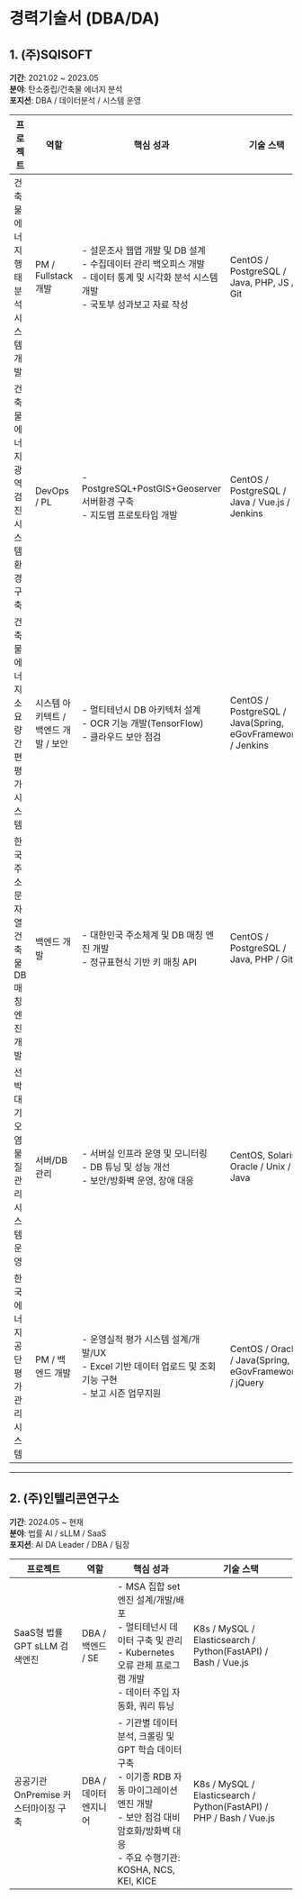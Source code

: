# 경력기술서 (DBA/DA)

## 1. (주)SQISOFT  
**기간**: 2021.02 ~ 2023.05  
**분야**: 탄소중립/건축물 에너지 분석  
**포지션**: DBA / 데이터분석 / 시스템 운영  

| 프로젝트 | 역할 | 핵심 성과 | 기술 스택 |
|----------|------|-----------|------------|
| 건축물에너지 행태분석 시스템 개발 | PM / Fullstack 개발 | - 설문조사 웹앱 개발 및 DB 설계<br>- 수집데이터 관리 백오피스 개발<br>- 데이터 통계 및 시각화 분석 시스템 개발<br>- 국토부 성과보고 자료 작성 | CentOS / PostgreSQL / Java, PHP, JS / Git |
| 건축물에너지 광역검진시스템 환경 구축 | DevOps / PL | - PostgreSQL+PostGIS+Geoserver 서버환경 구축<br>- 지도맵 프로토타입 개발 | CentOS / PostgreSQL / Java / Vue.js / Jenkins |
| 건축물에너지 소요량 간편평가시스템 | 시스템 아키텍트 / 백엔드 개발 / 보안 | - 멀티테넌시 DB 아키텍처 설계<br>- OCR 기능 개발(TensorFlow)<br>- 클라우드 보안 점검 | CentOS / PostgreSQL / Java(Spring, eGovFramework) / Jenkins |
| 한국주소 문자열 건축물 DB 매칭 엔진 개발 | 백엔드 개발 | - 대한민국 주소체계 및 DB 매칭 엔진 개발<br>- 정규표현식 기반 키 매칭 API | CentOS / PostgreSQL / Java, PHP / Git |
| 선박대기오염물질 관리 시스템 운영 | 서버/DB 관리 | - 서버실 인프라 운영 및 모니터링<br>- DB 튜닝 및 성능 개선<br>- 보안/방화벽 운영, 장애 대응 | CentOS, Solaris / Oracle / Unix / Java |
| 한국에너지공단 평가관리시스템 | PM / 백엔드 개발 | - 운영실적 평가 시스템 설계/개발/UX<br>- Excel 기반 데이터 업로드 및 조회 기능 구현<br>- 보고 시즌 업무지원 | CentOS / Oracle / Java(Spring, eGovFramework) / jQuery |

---

## 2. (주)인텔리콘연구소  
**기간**: 2024.05 ~ 현재  
**분야**: 법률 AI / sLLM / SaaS  
**포지션**: AI DA Leader / DBA / 팀장  

| 프로젝트 | 역할 | 핵심 성과 | 기술 스택 |
|----------|------|-----------|------------|
| SaaS형 법률 GPT sLLM 검색엔진 | DBA / 백엔드 / SE | - MSA 집합 set 엔진 설계/개발/배포<br>- 멀티테넌시 데이터 구축 및 관리<br>- Kubernetes 오류 관제 프로그램 개발<br>- 데이터 주입 자동화, 쿼리 튜닝 | K8s / MySQL / Elasticsearch / Python(FastAPI) / Bash / Vue.js |
| 공공기관 OnPremise 커스터마이징 구축 | DBA / 데이터 엔지니어 | - 기관별 데이터 분석, 크롤링 및 GPT 학습 데이터 구축<br>- 이기종 RDB 자동 마이그레이션 엔진 개발<br>- 보안 점검 대비 암호화/방화벽 대응<br>- 주요 수행기관: KOSHA, NCS, KEI, KICE | K8s / MySQL / Elasticsearch / Python(FastAPI) / PHP / Bash / Vue.js |
